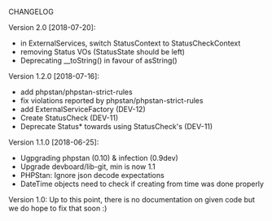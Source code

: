 CHANGELOG

Version 2.0 [2018-07-20]:

 - in ExternalServices, switch StatusContext to StatusCheckContext
 - removing Status VOs (StatusState should be left)
 - Deprecating __toString() in favour of asString()

Version 1.2.0 [2018-07-16]:

 - add phpstan/phpstan-strict-rules
 - fix violations reported by phpstan/phpstan-strict-rules
 - add ExternalServiceFactory (DEV-12)
 - Create StatusCheck (DEV-11)
 - Deprecate Status\* towards using StatusCheck's (DEV-11)

Version 1.1.0 [2018-06-25]:
 - Ugpgrading phpstan (0.10) & infection (0.9dev)
 - Upgrade devboard/lib-git, min is now 1.1 
 - PHPStan: Ignore json decode expectations
 - DateTime objects need to check if creating from time was done properly

Version 1.0: Up to this point, there is no documentation on given code but we do hope to fix that soon :)

